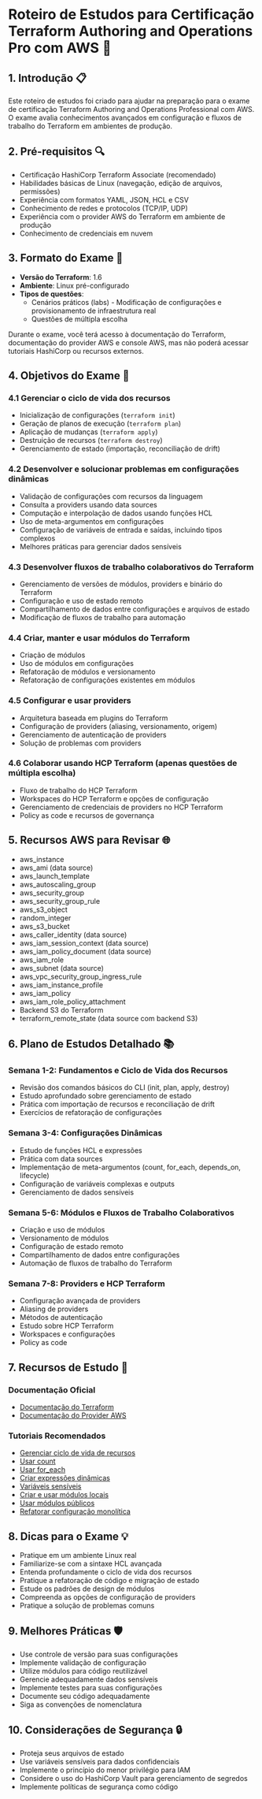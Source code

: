 # Roteiro de Estudos para Certificação Terraform Authoring and Operations Pro com AWS 🚀

## 1. Introdução 📋

Este roteiro de estudos foi criado para ajudar na preparação para o exame de certificação Terraform Authoring and Operations Professional com AWS. O exame avalia conhecimentos avançados em configuração e fluxos de trabalho do Terraform em ambientes de produção.

## 2. Pré-requisitos 🔍

- Certificação HashiCorp Terraform Associate (recomendado)
- Habilidades básicas de Linux (navegação, edição de arquivos, permissões)
- Experiência com formatos YAML, JSON, HCL e CSV
- Conhecimento de redes e protocolos (TCP/IP, UDP)
- Experiência com o provider AWS do Terraform em ambiente de produção
- Conhecimento de credenciais em nuvem

## 3. Formato do Exame 📝

- **Versão do Terraform**: 1.6
- **Ambiente**: Linux pré-configurado
- **Tipos de questões**:
  - Cenários práticos (labs) - Modificação de configurações e provisionamento de infraestrutura real
  - Questões de múltipla escolha

Durante o exame, você terá acesso à documentação do Terraform, documentação do provider AWS e console AWS, mas não poderá acessar tutoriais HashiCorp ou recursos externos.

## 4. Objetivos do Exame 🎯

### 4.1 Gerenciar o ciclo de vida dos recursos

- Inicialização de configurações (`terraform init`)
- Geração de planos de execução (`terraform plan`)
- Aplicação de mudanças (`terraform apply`)
- Destruição de recursos (`terraform destroy`)
- Gerenciamento de estado (importação, reconciliação de drift)

### 4.2 Desenvolver e solucionar problemas em configurações dinâmicas

- Validação de configurações com recursos da linguagem
- Consulta a providers usando data sources
- Computação e interpolação de dados usando funções HCL
- Uso de meta-argumentos em configurações
- Configuração de variáveis de entrada e saídas, incluindo tipos complexos
- Melhores práticas para gerenciar dados sensíveis

### 4.3 Desenvolver fluxos de trabalho colaborativos do Terraform

- Gerenciamento de versões de módulos, providers e binário do Terraform
- Configuração e uso de estado remoto
- Compartilhamento de dados entre configurações e arquivos de estado
- Modificação de fluxos de trabalho para automação

### 4.4 Criar, manter e usar módulos do Terraform

- Criação de módulos
- Uso de módulos em configurações
- Refatoração de módulos e versionamento
- Refatoração de configurações existentes em módulos

### 4.5 Configurar e usar providers

- Arquitetura baseada em plugins do Terraform
- Configuração de providers (aliasing, versionamento, origem)
- Gerenciamento de autenticação de providers
- Solução de problemas com providers

### 4.6 Colaborar usando HCP Terraform (apenas questões de múltipla escolha)

- Fluxo de trabalho do HCP Terraform
- Workspaces do HCP Terraform e opções de configuração
- Gerenciamento de credenciais de providers no HCP Terraform
- Policy as code e recursos de governança

## 5. Recursos AWS para Revisar 🌐

- aws_instance
- aws_ami (data source)
- aws_launch_template
- aws_autoscaling_group
- aws_security_group
- aws_security_group_rule
- aws_s3_object
- random_integer
- aws_s3_bucket
- aws_caller_identity (data source)
- aws_iam_session_context (data source)
- aws_iam_policy_document (data source)
- aws_iam_role
- aws_subnet (data source)
- aws_vpc_security_group_ingress_rule
- aws_iam_instance_profile
- aws_iam_policy
- aws_iam_role_policy_attachment
- Backend S3 do Terraform
- terraform_remote_state (data source com backend S3)

## 6. Plano de Estudos Detalhado 📚

### Semana 1-2: Fundamentos e Ciclo de Vida dos Recursos

- Revisão dos comandos básicos do CLI (init, plan, apply, destroy)
- Estudo aprofundado sobre gerenciamento de estado
- Prática com importação de recursos e reconciliação de drift
- Exercícios de refatoração de configurações

### Semana 3-4: Configurações Dinâmicas

- Estudo de funções HCL e expressões
- Prática com data sources
- Implementação de meta-argumentos (count, for_each, depends_on, lifecycle)
- Configuração de variáveis complexas e outputs
- Gerenciamento de dados sensíveis

### Semana 5-6: Módulos e Fluxos de Trabalho Colaborativos

- Criação e uso de módulos
- Versionamento de módulos
- Configuração de estado remoto
- Compartilhamento de dados entre configurações
- Automação de fluxos de trabalho do Terraform

### Semana 7-8: Providers e HCP Terraform

- Configuração avançada de providers
- Aliasing de providers
- Métodos de autenticação
- Estudo sobre HCP Terraform
- Workspaces e configurações
- Policy as code

## 7. Recursos de Estudo 📖

### Documentação Oficial
- [Documentação do Terraform](https://developer.hashicorp.com/terraform/docs)
- [Documentação do Provider AWS](https://registry.terraform.io/providers/hashicorp/aws/latest/docs)

### Tutoriais Recomendados
- [Gerenciar ciclo de vida de recursos](https://developer.hashicorp.com/terraform/tutorials/state/resource-lifecycle)
- [Usar count](https://developer.hashicorp.com/terraform/tutorials/configuration-language/count)
- [Usar for_each](https://developer.hashicorp.com/terraform/tutorials/configuration-language/for-each)
- [Criar expressões dinâmicas](https://developer.hashicorp.com/terraform/tutorials/configuration-language/expressions)
- [Variáveis sensíveis](https://developer.hashicorp.com/terraform/tutorials/configuration-language/sensitive-variables)
- [Criar e usar módulos locais](https://developer.hashicorp.com/terraform/tutorials/modules/module-create)
- [Usar módulos públicos](https://developer.hashicorp.com/terraform/tutorials/modules/module-use)
- [Refatorar configuração monolítica](https://developer.hashicorp.com/terraform/tutorials/modules/organize-configuration)

## 8. Dicas para o Exame 💡

- Pratique em um ambiente Linux real
- Familiarize-se com a sintaxe HCL avançada
- Entenda profundamente o ciclo de vida dos recursos
- Pratique a refatoração de código e migração de estado
- Estude os padrões de design de módulos
- Compreenda as opções de configuração de providers
- Pratique a solução de problemas comuns

## 9. Melhores Práticas 🛡️

- Use controle de versão para suas configurações
- Implemente validação de configuração
- Utilize módulos para código reutilizável
- Gerencie adequadamente dados sensíveis
- Implemente testes para suas configurações
- Documente seu código adequadamente
- Siga as convenções de nomenclatura

## 10. Considerações de Segurança 🔒

- Proteja seus arquivos de estado
- Use variáveis sensíveis para dados confidenciais
- Implemente o princípio do menor privilégio para IAM
- Considere o uso do HashiCorp Vault para gerenciamento de segredos
- Implemente políticas de segurança como código